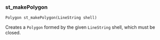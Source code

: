 ### st_makePolygon
`Polygon st_makePolygon(LineString shell)`

Creates a `Polygon` formed by the given `LineString` shell, which must be closed.